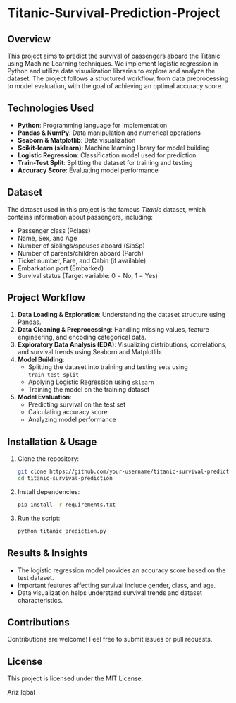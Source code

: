 # Titanic-Survival-Prediction-Project

## Overview
This project aims to predict the survival of passengers aboard the Titanic using Machine Learning techniques. We implement logistic regression in Python and utilize data visualization libraries to explore and analyze the dataset. The project follows a structured workflow, from data preprocessing to model evaluation, with the goal of achieving an optimal accuracy score.

## Technologies Used
- **Python**: Programming language for implementation
- **Pandas & NumPy**: Data manipulation and numerical operations
- **Seaborn & Matplotlib**: Data visualization
- **Scikit-learn (sklearn)**: Machine learning library for model building
- **Logistic Regression**: Classification model used for prediction
- **Train-Test Split**: Splitting the dataset for training and testing
- **Accuracy Score**: Evaluating model performance

## Dataset
The dataset used in this project is the famous *Titanic* dataset, which contains information about passengers, including:
- Passenger class (Pclass)
- Name, Sex, and Age
- Number of siblings/spouses aboard (SibSp)
- Number of parents/children aboard (Parch)
- Ticket number, Fare, and Cabin (if available)
- Embarkation port (Embarked)
- Survival status (Target variable: 0 = No, 1 = Yes)

## Project Workflow
1. **Data Loading & Exploration**: Understanding the dataset structure using Pandas.
2. **Data Cleaning & Preprocessing**: Handling missing values, feature engineering, and encoding categorical data.
3. **Exploratory Data Analysis (EDA)**: Visualizing distributions, correlations, and survival trends using Seaborn and Matplotlib.
4. **Model Building**:
   - Splitting the dataset into training and testing sets using `train_test_split`
   - Applying Logistic Regression using `sklearn`
   - Training the model on the training dataset
5. **Model Evaluation**:
   - Predicting survival on the test set
   - Calculating accuracy score
   - Analyzing model performance

## Installation & Usage
1. Clone the repository:
   ```bash
   git clone https://github.com/your-username/titanic-survival-prediction.git
   cd titanic-survival-prediction
   ```
2. Install dependencies:
   ```bash
   pip install -r requirements.txt
   ```
3. Run the script:
   ```bash
   python titanic_prediction.py
   ```

## Results & Insights
- The logistic regression model provides an accuracy score based on the test dataset.
- Important features affecting survival include gender, class, and age.
- Data visualization helps understand survival trends and dataset characteristics.

## Contributions
Contributions are welcome! Feel free to submit issues or pull requests.

## License
This project is licensed under the MIT License.

Ariz Iqbal 
